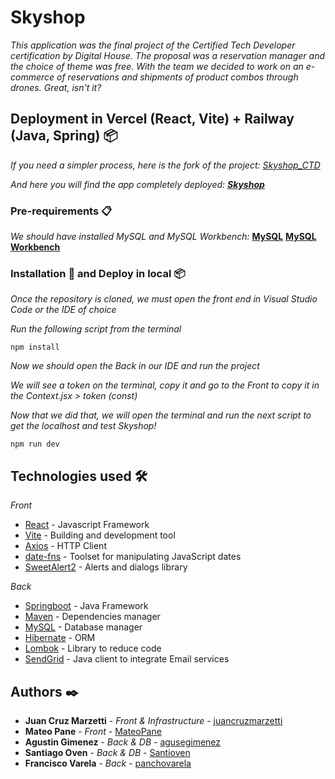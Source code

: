 # Skyshop

_This application was the final project of the Certified Tech Developer certification by Digital House.
The proposal was a reservation manager and the choice of theme was free. With the team we decided to work on an e-commerce of reservations and shipments of product combos through drones. Great, isn't it?_

## Deployment in Vercel (React, Vite) + Railway (Java, Spring) 📦

_If you need a simpler process, here is the fork of the project: [Skyshop_CTD](https://github.com/juancruzmarzetti/CTD_Integrador_Equipo1)_

_And here you will find the app completely deployed: **[Skyshop](https://ctd-integrador-equipo1.vercel.app/)**_

### Pre-requirements 📋

_We should have installed MySQL and MySQL Workbench:_
**[MySQL](https://dev.mysql.com/downloads/mysql/)**
**[MySQL Workbench](https://dev.mysql.com/downloads/workbench/)**

### Installation 🔧 and Deploy in local 📦

_Once the repository is cloned, we must open the front end in Visual Studio Code or the IDE of choice_

_Run the following script from the terminal_

```
npm install
```

_Now we should open the Back in our IDE and run the project_

_We will see a token on the terminal, copy it and go to the Front to copy it in the Context.jsx > token (const)_


_Now that we did that, we will open the terminal and run the next script to get the localhost and test Skyshop!_

```
npm run dev
```

## Technologies used 🛠️

_Front_

* [React](https://react.dev/) - Javascript Framework
* [Vite](https://vite.dev/guide/) - Building and development tool
* [Axios](https://axios-http.com/es/docs/intro) - HTTP Client
* [date-fns](https://date-fns.org/docs/Getting-Started) - Toolset for manipulating JavaScript dates
* [SweetAlert2](https://sweetalert2.github.io/) - Alerts and dialogs library

_Back_

* [Springboot](https://spring.io/projects/spring-boot) - Java Framework
* [Maven](https://maven.apache.org/) - Dependencies manager
* [MySQL](https://www.mysql.com/products/workbench/) - Database manager
* [Hibernate](https://docs.spring.io/spring-framework/reference/data-access/orm/hibernate.html) - ORM
* [Lombok](https://projectlombok.org/) - Library to reduce code
* [SendGrid](https://sendgrid.com/en-us/resource/setting-up-your-email-infrastructure-with-twilio-sendgrid) - Java client to integrate Email services

## Authors ✒️

* **Juan Cruz Marzetti** - *Front & Infrastructure* - [juancruzmarzetti](https://github.com/juancruzmarzetti)
* **Mateo Pane** - *Front* - [MateoPane](https://github.com/MateoPane)
* **Agustin Gimenez** - *Back & DB* - [agusegimenez](https://github.com/agusegimenez)
* **Santiago Oven** - *Back & DB* - [Santioven](https://github.com/Santioven)
* **Francisco Varela** - *Back* - [panchovarela](https://github.com/panchovarela)
